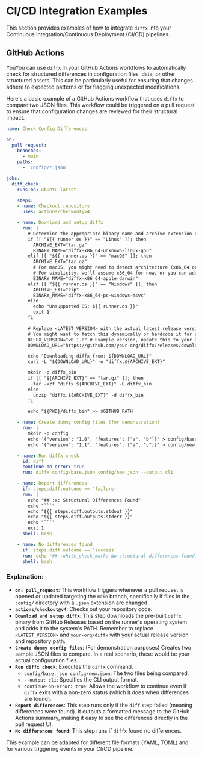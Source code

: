 # CI/CD Integration Examples

This section provides examples of how to integrate `diffx` into your Continuous Integration/Continuous Deployment (CI/CD) pipelines.

## GitHub Actions

YouYou can use `diffx` in your GitHub Actions workflows to automatically check for structured differences in configuration files, data, or other structured assets. This can be particularly useful for ensuring that changes adhere to expected patterns or for flagging unexpected modifications.

Here's a basic example of a GitHub Actions workflow that uses `diffx` to compare two JSON files. This workflow could be triggered on a pull request to ensure that configuration changes are reviewed for their structural impact.

```yaml
name: Check Config Differences

on:
  pull_request:
    branches:
      - main
    paths:
      - 'config/*.json'

jobs:
  diff_check:
    runs-on: ubuntu-latest

    steps:
    - name: Checkout repository
      uses: actions/checkout@v4

    - name: Download and setup diffx
      run: |
        # Determine the appropriate binary name and archive extension based on OS
        if [[ "${{ runner.os }}" == "Linux" ]]; then
          ARCHIVE_EXT="tar.gz"
          BINARY_NAME="diffx-x86_64-unknown-linux-gnu"
        elif [[ "${{ runner.os }}" == "macOS" ]]; then
          ARCHIVE_EXT="tar.gz"
          # For macOS, you might need to detect architecture (x86_64 or aarch64)
          # For simplicity, we'll assume x86_64 for now, or you can add logic here
          BINARY_NAME="diffx-x86_64-apple-darwin"
        elif [[ "${{ runner.os }}" == "Windows" ]]; then
          ARCHIVE_EXT="zip"
          BINARY_NAME="diffx-x86_64-pc-windows-msvc"
        else
          echo "Unsupported OS: ${{ runner.os }}"
          exit 1
        fi

        # Replace <LATEST_VERSION> with the actual latest release version (e.g., v0.1.0)
        # You might want to fetch this dynamically or hardcode it for stability
        DIFFX_VERSION="v0.1.0" # Example version, update this to your latest release
        DOWNLOAD_URL="https://github.com/your-org/diffx/releases/download/${DIFFX_VERSION}/${BINARY_NAME}.${ARCHIVE_EXT}"

        echo "Downloading diffx from: ${DOWNLOAD_URL}"
        curl -L "${DOWNLOAD_URL}" -o "diffx.${ARCHIVE_EXT}"

        mkdir -p diffx_bin
        if [[ "${ARCHIVE_EXT}" == "tar.gz" ]]; then
          tar -xzf "diffx.${ARCHIVE_EXT}" -C diffx_bin
        else
          unzip "diffx.${ARCHIVE_EXT}" -d diffx_bin
        fi

        echo "${PWD}/diffx_bin" >> $GITHUB_PATH

    - name: Create dummy config files (for demonstration)
      run: |
        mkdir -p config
        echo '{"version": "1.0", "features": ["a", "b"]}' > config/base.json
        echo '{"version": "1.1", "features": ["a", "c"]}' > config/new.json

    - name: Run diffx check
      id: diff
      continue-on-error: true
      run: diffx config/base.json config/new.json --output cli

    - name: Report differences
      if: steps.diff.outcome == 'failure'
      run: |
        echo "## :x: Structural Differences Found"
        echo "```"
        echo "${{ steps.diff.outputs.stdout }}"
        echo "${{ steps.diff.outputs.stderr }}"
        echo "```"
        exit 1
      shell: bash

    - name: No differences found
      if: steps.diff.outcome == 'success'
      run: echo "## :white_check_mark: No structural differences found."
      shell: bash
```

### Explanation:

- **`on: pull_request`**: This workflow triggers whenever a pull request is opened or updated targeting the `main` branch, specifically if files in the `config/` directory with a `.json` extension are changed.
- **`actions/checkout@v4`**: Checks out your repository code.
- **`Download and setup diffx`**: This step downloads the pre-built `diffx` binary from GitHub Releases based on the runner's operating system and adds it to the system's PATH. Remember to replace `<LATEST_VERSION>` and `your-org/diffx` with your actual release version and repository path.
- **`Create dummy config files`**: (For demonstration purposes) Creates two sample JSON files to compare. In a real scenario, these would be your actual configuration files.
- **`Run diffx check`**: Executes the `diffx` command. 
  - `config/base.json config/new.json`: The two files being compared.
  - `--output cli`: Specifies the CLI output format.
  - `continue-on-error: true`: Allows the workflow to continue even if `diffx` exits with a non-zero status (which it does when differences are found).
- **`Report differences`**: This step runs only if the `diff` step failed (meaning differences were found). It outputs a formatted message to the GitHub Actions summary, making it easy to see the differences directly in the pull request UI.
- **`No differences found`**: This step runs if `diffx` found no differences.

This example can be adapted for different file formats (YAML, TOML) and for various triggering events in your CI/CD pipeline.